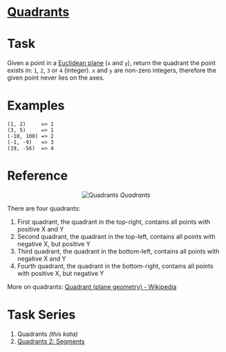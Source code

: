 # [Quadrants](https://www.codewars.com/kata/quadrants "https://www.codewars.com/kata/643af0fa9fa6c406b47c5399")

# Task
Given a point in a [Euclidean plane](//en.wikipedia.org/wiki/Euclidean_plane) (`x` and `y`), return the quadrant the point exists in: `1`, `2`, `3` or `4` (integer). `x` and `y` are non-zero integers, therefore the given point never lies on the axes.

# Examples
```
(1, 2)     => 1
(3, 5)     => 1
(-10, 100) => 2
(-1, -9)   => 3
(19, -56)  => 4
```
# Reference
<center>
<img style="background:white" src="https://upload.wikimedia.org/wikipedia/commons/thumb/1/1a/Cartesian_coordinates_2D.svg/300px-Cartesian_coordinates_2D.svg.png" title="Quadrants">
<i>Quadrants</i>
</center>

There are four quadrants:
1. First quadrant, the quadrant in the top-right, contains all points with positive X and Y
2. Second quadrant, the quadrant in the top-left, contains all points with negative X, but positive Y
3. Third quadrant, the quadrant in the bottom-left, contains all points with negative X and Y
4. Fourth quadrant, the quadrant in the bottom-right, contains all points with positive X, but negative Y

More on quadrants: [Quadrant (plane geometry) - Wikipedia](https://en.wikipedia.org/wiki/Quadrant_(plane_geometry))

# Task Series
1. Quadrants _(this kata)_
2. [Quadrants 2: Segments](https://www.codewars.com/kata/643ea1adef815316e5389d17)
